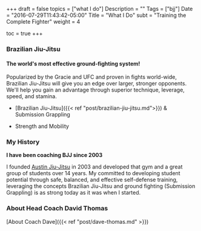 +++
draft = false
topics = ["what I do"]
Description = ""
Tags = ["bjj"]
Date = "2016-07-29T11:43:42-05:00"
Title = "What I Do"
subt = "Training the Complete Fighter"
weight = 4

toc = true
+++

### Brazilian Jiu-Jitsu
#### The world's most effective ground-fighting system!

Popularized by the Gracie and UFC and proven in fights world-wide, Brazilian Jiu-Jitsu will give you an edge over larger, stronger opponents. We'll help you gain an advantage through superior technique, leverage, speed, and stamina.

- [Brazilian Jiu-Jitsu]({{< ref "post/brazilian-jiu-jitsu.md">}}) & Submission Grappling

- Strength and Mobility

### My History
**I have been coaching BJJ since 2003**

I founded [Austin Jiu-Jitsu](http://austinjiujitsu.com) in 2003 and developed that gym and a great group of students over 14 years. My committed to developing student potential through safe, balanced, and effective self-defense training, leveraging the concepts Brazilian Jiu-Jitsu and ground fighting (Submission Grappling) is as strong today as it was when I started.

### About Head Coach David Thomas

[About Coach Dave]({{< ref "post/dave-thomas.md" >}})
